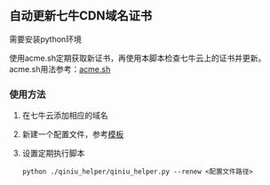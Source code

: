 ## 自动更新七牛CDN域名证书
需要安装python环境

使用acme.sh定期获取新证书，再使用本脚本检查七牛云上的证书并更新。acme.sh用法参考：[acme.sh](https://github.com/acmesh-official/acme.sh)

### 使用方法
1. 在七牛云添加相应的域名

2. 新建一个配置文件，参考[模板](https://github.com/zhouguangjie/qiniu_helper/blob/main/qiniu_helper/domain_cert.template.json)

3. 设置定期执行脚本

    `python ./qiniu_helper/qiniu_helper.py --renew <配置文件路径>`